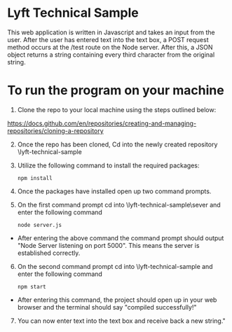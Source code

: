 # Lyft Technical Sample
This web application is written in Javascript and takes an input from the user. After the user has entered text into the text box, a POST request method occurs at the /test route on the Node server. After this, a JSON object returns a string containing every third character from the original string. 

# To run the program on your machine
1) Clone the repo to your local machine using the steps outlined below:

https://docs.github.com/en/repositories/creating-and-managing-repositories/cloning-a-repository

2) Once the repo has been cloned, Cd into the newly created repository
    \lyft-technical-sample

3) Utilize the following command to install the required packages:
    ```
    npm install
    ```

4) Once the packages have installed open up two command prompts. 

5) On the first command prompt cd into \lyft-technical-sample\sever and enter the following command 
    ```
    node server.js
    ```
- After entering the above command the command prompt should output "Node Server listening on port 5000". This means the server is established correctly.

6) On the second command prompt cd into \lyft-technical-sample and enter the following command
    ```
    npm start
    ```
- After entering this command, the project should open up in your web browser and the terminal should say "compiled successfully!"

7) You can now enter text into the text box and receive back a new string."